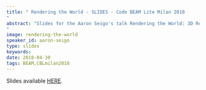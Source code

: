 ```yaml
---
title: " Rendering the World - SLIDES - Code BEAM Lite Milan 2018
"
abstract: "Slides for the Aaron Seigo's talk Rendering the World: 3D Reconstruction at Global Scale On the BEAM - Code BEAM Lite Milan 2018
"
image: rendering-the-world
speaker_id: aaron-seigo
type: slides
keywords: 
date: 2018-04-30
tags: BEAM,CBLmilan2018
---
```

Slides available <a href="/uploads/media/default/0001/01/b7627b5410ec98a483ad0ea7230552283257d113.pdf" target="_blank">HERE</a>.
